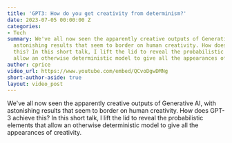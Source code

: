 ```yaml
---
title: 'GPT3: How do you get creativity from determinism?'
date: 2023-07-05 00:00:00 Z
categories:
- Tech
summary: We've all now seen the apparently creative outputs of Generative AI, with
  astonishing results that seem to border on human creativity. How does GPT-3 achieve
  this? In this short talk, I lift the lid to reveal the probabilistic elements that
  allow an otherwise deterministic model to give all the appearances of creativity.
author: cprice
video_url: https://www.youtube.com/embed/QCvoDgwDMNg
short-author-aside: true
layout: video_post
---
```


We've all now seen the apparently creative outputs of Generative AI, with astonishing results that seem to border on human creativity. How does GPT-3 achieve this? In this short talk, I lift the lid to reveal the probabilistic elements that allow an otherwise deterministic model to give all the appearances of creativity.
